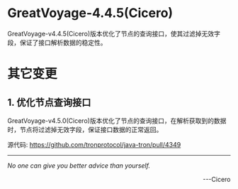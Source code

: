 # GreatVoyage-4.4.5(Cicero)
GreatVoyage-v4.4.5(Cicero)版本优化了节点的查询接口，使其过滤掉无效字段，保证了接口解析数据的稳定性。

# 其它变更

## 1. 优化节点查询接口
GreatVoyage-v4.5.0(Cicero)版本优化了节点的查询接口，在解析获取到的数据时，节点将过滤掉无效字段，保证接口数据的正常返回。

源代码: https://github.com/tronprotocol/java-tron/pull/4349 



---
*No one can give you better advice than yourself.* 
<p align="right"> ---Cicero </p>